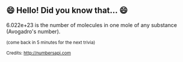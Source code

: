 ## 😄 Hello! Did you know that... 😄
6.022e+23 is the number of molecules in one mole of any substance (Avogadro's number).

<sup>(come back in 5 minutes for the next trivia)</sup>


<sup>Credits: http://numbersapi.com</sup>
